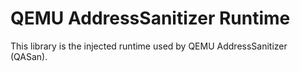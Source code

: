 # QEMU AddressSanitizer Runtime

This library is the injected runtime used by QEMU AddressSanitizer (QASan).

